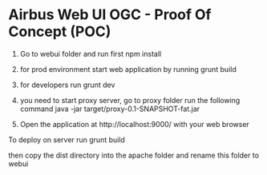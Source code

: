 # Airbus Web UI OGC - Proof Of Concept (POC)

1) Go to webui folder and run first
    npm install

2) for prod environment start web application by running
    grunt build

3) for developers run
    grunt dev

4) you need to start proxy server, go to proxy folder run the following command
java -jar target/proxy-0.1-SNAPSHOT-fat.jar

5) Open the application at http://localhost:9000/ with your web browser


To deploy on server run
grunt build

then copy the dist directory into the apache folder and rename this folder to webui
